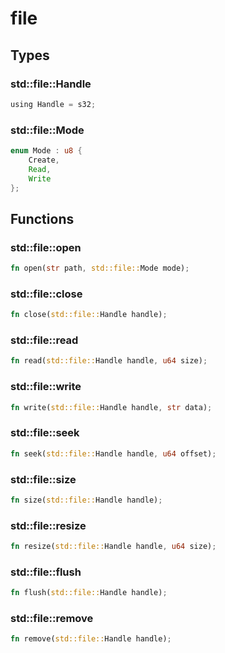 # file


## Types

### std::file::Handle

```rust
using Handle = s32;
```
### std::file::Mode

```rust
enum Mode : u8 {
    Create,
    Read,
    Write
};
```


## Functions

### std::file::open


```rust
fn open(str path, std::file::Mode mode);
```
### std::file::close


```rust
fn close(std::file::Handle handle);
```
### std::file::read


```rust
fn read(std::file::Handle handle, u64 size);
```
### std::file::write


```rust
fn write(std::file::Handle handle, str data);
```
### std::file::seek


```rust
fn seek(std::file::Handle handle, u64 offset);
```
### std::file::size


```rust
fn size(std::file::Handle handle);
```
### std::file::resize


```rust
fn resize(std::file::Handle handle, u64 size);
```
### std::file::flush


```rust
fn flush(std::file::Handle handle);
```
### std::file::remove


```rust
fn remove(std::file::Handle handle);
```
